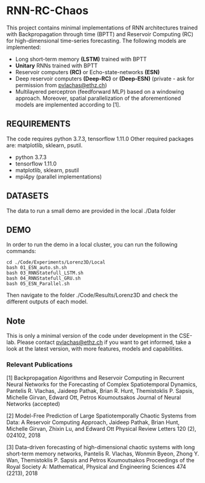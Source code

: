 # RNN-RC-Chaos

This project contains minimal implementations of RNN architectures trained with Backpropagation through time (BPTT) and Reservoir Computing (RC) for high-dimensional time-series forecasting. The following models are implemented:
- Long short-term memory **(LSTM)** trained with BPTT
- **Unitary** RNNs trained with BPTT
- Reservoir computers **(RC)** or Echo-state-networks **(ESN)**
- Deep reservoir computers **(Deep-RC)** or  **(Deep-ESN)** (private - ask for permission from pvlachas@ethz.ch)
- Multilayered perceptron (feedforward MLP) based on a windowing approach.
Moreover, spatial parallelization of the aforementioned models are implemented according to [1].

## REQUIREMENTS

The code requires python 3.7.3, tensorflow 1.11.0
Other required packages are: matplotlib, sklearn, psutil.
- python 3.7.3
- tensorflow 1.11.0
- matplotlib, sklearn, psutil
- mpi4py (parallel implementations)

## DATASETS

The data to run a small demo are provided in the local ./Data folder

## DEMO

In order to run the demo in a local cluster, you can run the following commands:
```
cd ./Code/Experiments/Lorenz3D/Local
bash 01_ESN_auto.sh.sh
bash 03_RNNStatefull_LSTM.sh
bash 04_RNNStatefull_GRU.sh
bash 05_ESN_Parallel.sh
```

Then navigate to the folder ./Code/Results/Lorenz3D and check the different outputs of each model.

## Note

This is only a minimal version of the code under development in the CSE-lab.
Please contact pvlachas@ethz.ch if you want to get informed, take a look at the latest version, with more features, models and capabilities.

### Relevant Publications
[1] Backpropagation Algorithms and Reservoir Computing in Recurrent Neural Networks for the Forecasting of Complex Spatiotemporal Dynamics, Pantelis R. Vlachas, Jaideep Pathak, Brian R. Hunt, Themistoklis P. Sapsis, Michelle Girvan, Edward Ott, Petros Koumoutsakos
Journal of Neural Networks (accepted)

[2] Model-Free Prediction of Large Spatiotemporally Chaotic Systems from Data: A Reservoir Computing Approach, Jaideep Pathak, Brian Hunt, Michelle Girvan, Zhixin Lu, and Edward Ott
Physical Review Letters 120 (2), 024102, 2018

[3] Data-driven forecasting of high-dimensional chaotic systems with long short-term memory networks, Pantelis R. Vlachas, Wonmin Byeon, Zhong Y. Wan, Themistoklis P. Sapsis and Petros Koumoutsakos
Proceedings of the Royal Society A: Mathematical, Physical and Engineering Sciences 474 (2213), 2018
   






